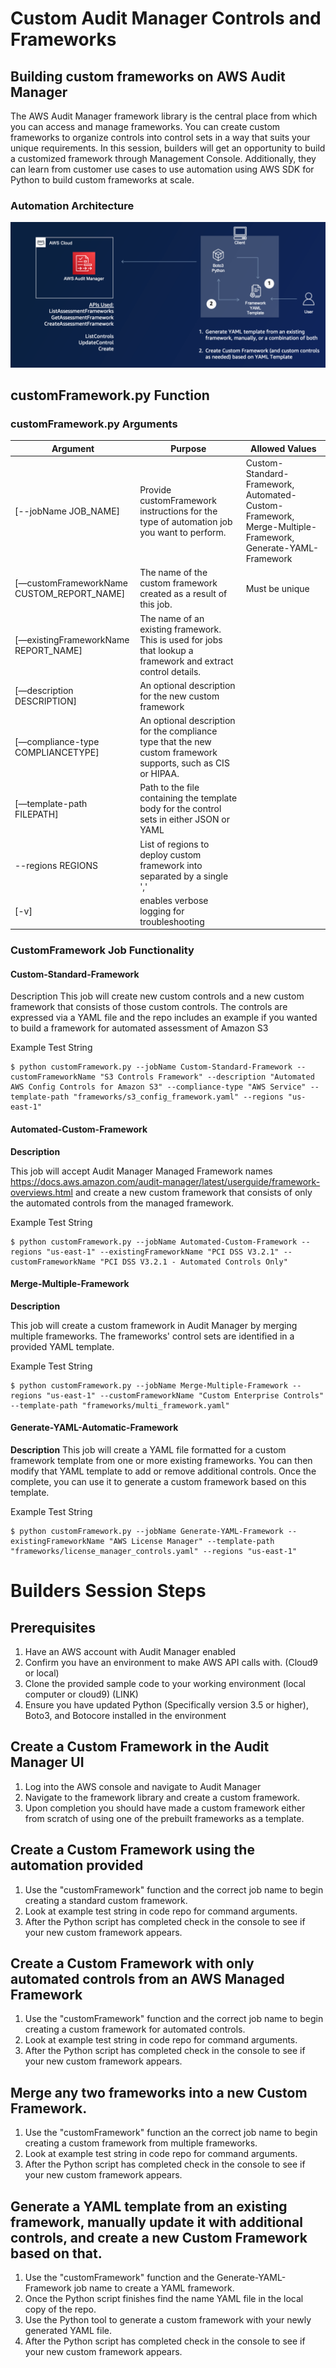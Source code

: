 # Custom Audit Manager Controls and Frameworks

## Building custom frameworks on AWS Audit Manager
The AWS Audit Manager framework library is the central place from which you can access and manage frameworks. You can create custom frameworks to organize controls into control sets in a way that suits your unique requirements. In this session, builders will get an opportunity to build a customized framework through Management Console. Additionally, they can learn from customer use cases to use automation using AWS SDK for Python to build custom frameworks at scale.


### Automation Architecture
![architecture_diagram](images/audit-manager-automation-diagram.png)

## customFramework.py Function
### customFramework.py Arguments

| Argument                          | Purpose                                                                                                       | Allowed Values                                                                                                       |
|-----------------------------------|---------------------------------------------------------------------------------------------------------------|----------------------------------------------------------------------------------------------------------------------|
| [--jobName JOB_NAME]              | Provide customFramework instructions for the type of automation job you want to perform.                      | Custom-Standard-Framework,   Automated-Custom-Framework, Merge-Multiple-Framework, Generate-YAML-Framework           |
| [—customFrameworkName CUSTOM_REPORT_NAME]  | The name of the custom framework created as a result of this job.                                             | Must be unique                                                                                                       |
| [—existingFrameworkName REPORT_NAME]               | The name of an existing framework. This is used for jobs that lookup a framework and extract control details. |                                                                                                                      |
| [—description DESCRIPTION]        | An optional description for the new custom framework                                                          |                                                                                                                      |
| [—compliance-type COMPLIANCETYPE] | An optional description for the compliance type that the new custom framework supports, such as CIS or HIPAA. |                                                                                                                      |
| [—template-path FILEPATH]         | Path to the file containing the template body for the control sets in either JSON or YAML                     |                                                                                                                      |
| --regions REGIONS                 | List of regions to deploy custom framework into separated by a single ','                                     |                                                                                                                      |
| [-v]                              | enables verbose logging for troubleshooting                                                                   |                                                                                                                      ||



### CustomFramework Job Functionality 
#### Custom-Standard-Framework
Description
This job will create new custom controls and a new custom framework that consists of those custom controls.  The controls are expressed via a YAML file and the repo includes an example if you wanted to build a framework for automated assessment of Amazon S3

Example Test String
```
$ python customFramework.py --jobName Custom-Standard-Framework --customFrameworkName "S3 Controls Framework" --description "Automated AWS Config Controls for Amazon S3" --compliance-type "AWS Service" --template-path "frameworks/s3_config_framework.yaml" --regions "us-east-1"
```

#### Automated-Custom-Framework
**Description**

This job will accept Audit Manager Managed Framework names https://docs.aws.amazon.com/audit-manager/latest/userguide/framework-overviews.html and create a new custom framework that consists of only the automated controls from the managed framework.

Example Test String
```
$ python customFramework.py --jobName Automated-Custom-Framework --regions "us-east-1" --existingFrameworkName "PCI DSS V3.2.1" --customFrameworkName "PCI DSS V3.2.1 - Automated Controls Only" 
```


#### Merge-Multiple-Framework
**Description**

This job will create a custom framework in Audit Manager by merging multiple frameworks.  The frameworks' control sets are identified in a provided YAML template.


Example Test String
```
$ python customFramework.py --jobName Merge-Multiple-Framework --regions "us-east-1" --customFrameworkName "Custom Enterprise Controls"  --template-path "frameworks/multi_framework.yaml"
```
#### Generate-YAML-Automatic-Framework
**Description**
This job will create a YAML file formatted for a custom framework template from one or more existing frameworks.  You can then modify that YAML template to add or remove additional controls.  Once the complete, you can use it to generate a custom framework based on this template.


Example Test String
```
$ python customFramework.py --jobName Generate-YAML-Framework --existingFrameworkName "AWS License Manager" --template-path "frameworks/license_manager_controls.yaml" --regions "us-east-1"
```




# Builders Session Steps
## Prerequisites

1. Have an AWS account with Audit Manager enabled
2. Confirm you have an environment to make AWS API calls with. (Cloud9 or local)
3. Clone the provided sample code to your working environment (local computer or cloud9) (LINK)
4. Ensure you have updated Python (Specifically version 3.5 or higher), Boto3, and Botocore installed in the environment

## Create a Custom Framework in the Audit Manager UI

1. Log into the AWS console and navigate to Audit Manager
2. Navigate to the framework library and create a custom framework.
3. Upon completion you should have made a custom framework either from scratch of using one of the prebuilt frameworks as a template.

## Create a Custom Framework using the automation provided

1. Use the "customFramework" function and the correct job name to begin creating a standard custom framework.
2. Look at example test string in code repo for command arguments.
3. After the Python script has completed check in the console to see if your new custom framework appears.

## Create a Custom Framework with only automated controls from an AWS Managed Framework

1. Use the "customFramework" function and the correct job name to begin creating a custom framework for automated controls.
2. Look at example test string in code repo for command arguments.
3. After the Python script has completed check in the console to see if your new custom framework appears.

## Merge any two frameworks into a new Custom Framework.

1. Use the "customFramework" function an the correct job name to begin creating a custom framework from multiple frameworks.
2. Look at example test string in code repo for command arguments.
3. After the Python script has completed check in the console to see if your new custom framework appears.

## Generate a YAML template from an existing framework, manually update it with additional controls, and create a new Custom Framework based on that.

1. Use the "customFramework" function and the Generate-YAML-Framework job name to create a YAML framework.
2. Once the Python script finishes find the name YAML file in the local copy of the repo.
3. Use the Python tool to generate a custom framework with your newly generated YAML file.
4. After the Python script has completed check in the console to see if your new custom framework appears.
